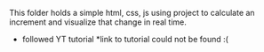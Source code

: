 This folder holds a simple html, css, js using project to calculate an increment and visualize that change in real time.

* followed YT tutorial
*link to tutorial could not be found :(

